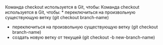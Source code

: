 Команда checkout используется в Git, чтобы:
Команда checkout используется в Git, чтобы: * переключиться на произвольную существующую ветку (git checkout branch-name)
* переключиться на произвольную существующую ветку (git checkout branch-name)
* создать новую ветку от текущей (git checkout -b new-branch-name)
